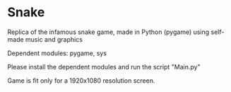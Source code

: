 # Snake
Replica of the infamous snake game, made in Python (pygame) using self-made music and graphics

Dependent modules: pygame, sys

Please install the dependent modules and run the script "Main.py"

Game is fit only for a 1920x1080 resolution screen.
